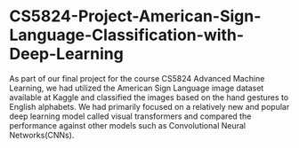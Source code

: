 # CS5824-Project-American-Sign-Language-Classification-with-Deep-Learning

As part of our final project for the course CS5824 Advanced Machine Learning, we had utilized the American Sign Language image dataset available at Kaggle and classified the images based on the hand gestures to English alphabets. We had primarily focused on a relatively new and popular deep learning model called visual transformers and compared the performance against other models such as Convolutional Neural Networks(CNNs).
